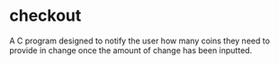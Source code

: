 # checkout
A C program designed to notify the user how many coins they need to provide in change once the amount of change has been inputted.
